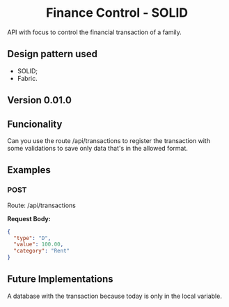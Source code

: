# <h1 align="center"> Finance Control - SOLID </h1>
API with focus to control the financial transaction of a family.

## Design pattern used
 - SOLID;
 - Fabric.

## Version 0.01.0

## Funcionality
Can you use the route /api/transactions to register the transaction with some validations to save only data that's in the allowed format.

## Examples

### POST
Route: /api/transactions

**Request Body:**
``` JSON
{
  "type": "D",
  "value": 100.00,
  "category": "Rent"
}
```

## Future Implementations
A database with the transaction because today is only in the local variable.

